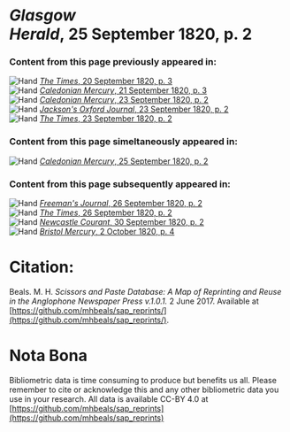 # *Glasgow Herald*, 25 September 1820, p. 2  
  
### Content from this page previously appeared in:  
![Hand](http://scissorsandpaste.net/wp-content/uploads/2017/06/smallhandpointer.png) [*The Times*, 20 September 1820, p. 3](https://mhbeals.github.io/sap_html/The-Times/The-Times-20-September-1820-p-3)  
![Hand](http://scissorsandpaste.net/wp-content/uploads/2017/06/smallhandpointer.png) [*Caledonian Mercury*, 21 September 1820, p. 3](https://mhbeals.github.io/sap_html/Caledonian-Mercury/Caledonian-Mercury-21-September-1820-p-3)  
![Hand](http://scissorsandpaste.net/wp-content/uploads/2017/06/smallhandpointer.png) [*Caledonian Mercury*, 23 September 1820, p. 2](https://mhbeals.github.io/sap_html/Caledonian-Mercury/Caledonian-Mercury-23-September-1820-p-2)  
![Hand](http://scissorsandpaste.net/wp-content/uploads/2017/06/smallhandpointer.png) [*Jackson's Oxford Journal*, 23 September 1820, p. 2](https://mhbeals.github.io/sap_html/Jackson's-Oxford-Journal/Jackson's-Oxford-Journal-23-September-1820-p-2)  
![Hand](http://scissorsandpaste.net/wp-content/uploads/2017/06/smallhandpointer.png) [*The Times*, 23 September 1820, p. 2](https://mhbeals.github.io/sap_html/The-Times/The-Times-23-September-1820-p-2)  
  
### Content from this page simeltaneously appeared in:  
![Hand](http://scissorsandpaste.net/wp-content/uploads/2017/06/smallhandpointer.png) [*Caledonian Mercury*, 25 September 1820, p. 2](https://mhbeals.github.io/sap_html/Caledonian-Mercury/Caledonian-Mercury-25-September-1820-p-2)  
  
### Content from this page subsequently appeared in:  
![Hand](http://scissorsandpaste.net/wp-content/uploads/2017/06/smallhandpointer.png) [*Freeman's Journal*, 26 September 1820, p. 2](https://mhbeals.github.io/sap_html/Freeman's-Journal/Freeman's-Journal-26-September-1820-p-2)  
![Hand](http://scissorsandpaste.net/wp-content/uploads/2017/06/smallhandpointer.png) [*The Times*, 26 September 1820, p. 2](https://mhbeals.github.io/sap_html/The-Times/The-Times-26-September-1820-p-2)  
![Hand](http://scissorsandpaste.net/wp-content/uploads/2017/06/smallhandpointer.png) [*Newcastle Courant*, 30 September 1820, p. 2](https://mhbeals.github.io/sap_html/Newcastle-Courant/Newcastle-Courant-30-September-1820-p-2)  
![Hand](http://scissorsandpaste.net/wp-content/uploads/2017/06/smallhandpointer.png) [*Bristol Mercury*, 2 October 1820, p. 4](https://mhbeals.github.io/sap_html/Bristol-Mercury/Bristol-Mercury-2-October-1820-p-4)  


# Citation: 

Beals. M. H. *Scissors and Paste Database: A Map of Reprinting and Reuse in the Anglophone Newspaper Press v.1.0.1.* 2 June 2017. Available at [https://github.com/mhbeals/sap_reprints/](https://github.com/mhbeals/sap_reprints/). 

# Nota Bona

Bibliometric data is time consuming to produce but benefits us all. Please remember to cite or acknowledge this and any other bibliometric data you use in your research. All data is available CC-BY 4.0 at [https://github.com/mhbeals/sap_reprints](https://github.com/mhbeals/sap_reprints)